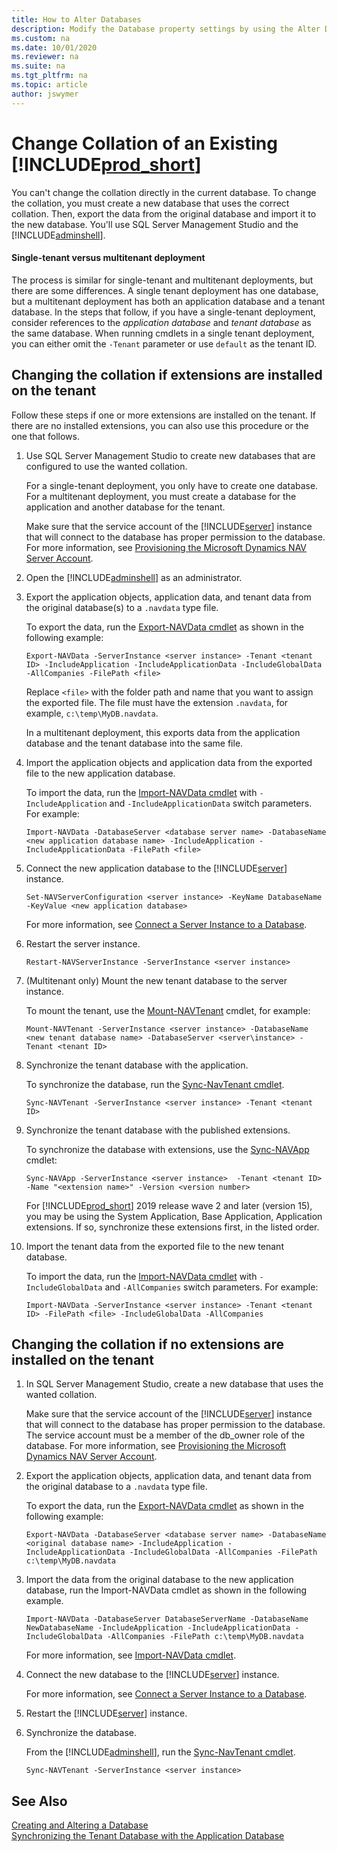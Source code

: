 ```yaml
---
title: How to Alter Databases
description: Modify the Database property settings by using the Alter Database window, which gives you access to the same settings as the New Database window.
ms.custom: na
ms.date: 10/01/2020
ms.reviewer: na
ms.suite: na
ms.tgt_pltfrm: na
ms.topic: article
author: jswymer
---
```

# Change Collation of an Existing [!INCLUDE[prod_short](../developer/includes/prod_short.md)]

You can't change the collation directly in the current database. To change the collation, you must create a new database that uses the correct collation. Then, export the data from the original database and import it to the new database. You'll use SQL Server Management Studio and the [!INCLUDE[adminshell](../developer/includes/adminshell.md)]. 

#### Single-tenant versus multitenant deployment

The process is similar for single-tenant and multitenant deployments, but there are some differences. A single tenant deployment has one database, but a multitenant deployment has both an application database and a tenant database. In the steps that follow, if you have a single-tenant deployment, consider references to the *application database* and *tenant database* as the same database. When running cmdlets in a single tenant deployment, you can either omit the `-Tenant` parameter or use `default` as the tenant ID.

## Changing the collation if extensions are installed on the tenant

Follow these steps if one or more extensions are installed on the tenant. If there are no installed extensions, you can also use this procedure or the one that follows.

1. Use SQL Server Management Studio to create new databases that are configured to use the wanted collation.  

    For a single-tenant deployment, you only have to create one database. For a multitenant deployment, you must create a database for the application and another database for the tenant.

    Make sure that the service account of the [!INCLUDE[server](../developer/includes/server.md)] instance that will connect to the database has proper permission to the database. For more information, see [Provisioning the Microsoft Dynamics NAV Server Account](../deployment/provision-server-account.md).

2. Open the [!INCLUDE[adminshell](../developer/includes/adminshell.md)] as an administrator.

3. Export the application objects, application data, and tenant data from the original database(s) to a `.navdata` type file.

   To export the data, run the [Export-NAVData cmdlet](https://go.microsoft.com/fwlink/?LinkID=401400) as shown in the following example: 

    ```  
    Export-NAVData -ServerInstance <server instance> -Tenant <tenant ID> -IncludeApplication -IncludeApplicationData -IncludeGlobalData -AllCompanies -FilePath <file> 
    ```

    Replace `<file>` with the folder path and name that you want to assign the exported file. The file must have the extension  `.navdata`, for example, `c:\temp\MyDB.navdata`.

    In a multitenant deployment, this exports data from the application database and the tenant database into the same file.

4. Import the application objects and application data from the exported file to the new application database.

   To import the data, run the [Import-NAVData cmdlet](https://go.microsoft.com/fwlink/?LinkID=401402) with `-IncludeApplication` and `-IncludeApplicationData` switch parameters. For example:

    ```  
    Import-NAVData -DatabaseServer <database server name> -DatabaseName <new application database name> -IncludeApplication -IncludeApplicationData -FilePath <file>
    ``` 

5. Connect the new application database to the [!INCLUDE[server](../developer/includes/server.md)] instance.  

    ```  
    Set-NAVServerConfiguration <server instance> -KeyName DatabaseName -KeyValue <new application database>
    ```  
    
    For more information, see [Connect a Server Instance to a Database](../administration/connect-server-to-database.md).
     
6.  Restart the server instance.  

    ```  
    Restart-NAVServerInstance -ServerInstance <server instance>
    ```

7. (Multitenant only) Mount the new tenant database to the server instance.

    To mount the tenant, use the [Mount-NAVTenant](/powershell/module/microsoft.dynamics.nav.management/mount-navtenant) cmdlet, for example:

    ```
    Mount-NAVTenant -ServerInstance <server instance> -DatabaseName <new tenant database name> -DatabaseServer <server\instance> -Tenant <tenant ID>
    ```

7.  Synchronize the tenant database with the application.

    To synchronize the database, run the [Sync-NavTenant cmdlet](https://go.microsoft.com/fwlink/?LinkID=401399).

    ```  
    Sync-NAVTenant -ServerInstance <server instance> -Tenant <tenant ID>
    ```
8. Synchronize the tenant database with the published extensions.

    To synchronize the database with extensions, use the [Sync-NAVApp](/powershell/module/microsoft.dynamics.nav.apps.management/sync-navapp) cmdlet:

    ```
    Sync-NAVApp -ServerInstance <server instance>  -Tenant <tenant ID> -Name "<extension name>" -Version <version number>
    ```

    For [!INCLUDE[prod_short](../developer/includes/prod_short.md)] 2019 release wave 2 and later (version 15), you may be using the System Application, Base Application, Application extensions. If so, synchronize these extensions first, in the listed order.

   <!--
    If you want to synchronize all published extensions, then you can use the [Get-NAVAppInfo cmdlet](/powershell/module/microsoft.dynamics.nav.apps.management/get-navappinfo), for example:

 
    ```
    Get-NAVAppInfo -ServerInstance BC170 | % { Sync-NAVApp -ServerInstance BC170 -Name $_.Name -Version $_.Version -Tenant Tenant1}
    ```
    -->
9. Import the tenant data from the exported file to the new tenant database.

    To import the data, run the [Import-NAVData cmdlet](https://go.microsoft.com/fwlink/?LinkID=401402) with `-IncludeGlobalData` and `-AllCompanies` switch parameters. For example:

    ```  
    Import-NAVData -ServerInstance <server instance> -Tenant <tenant ID> -FilePath <file> -IncludeGlobalData -AllCompanies
    ```

## Changing the collation if no extensions are installed on the tenant

1. In SQL Server Management Studio, create a new database that uses the wanted collation.  

    Make sure that the service account of the [!INCLUDE[server](../developer/includes/server.md)] instance that will connect to the database has proper permission to the database. The service account must be a member of the db\_owner role of the database. For more information, see [Provisioning the Microsoft Dynamics NAV Server Account](../deployment/provision-server-account.md).  

2. Export the application objects, application data, and tenant data from the original database to a `.navdata` type file.

   To export the data, run the [Export-NAVData cmdlet](https://go.microsoft.com/fwlink/?LinkID=401400) as shown in the following example: 

    ```  
    Export-NAVData -DatabaseServer <database server name> -DatabaseName <original database name> -IncludeApplication -IncludeApplicationData -IncludeGlobalData -AllCompanies -FilePath c:\temp\MyDB.navdata  
    ``` 

3. Import the data from the original database to the new application database, run the Import-NAVData cmdlet as shown in the following example.  

    ```  
    Import-NAVData -DatabaseServer DatabaseServerName -DatabaseName NewDatabaseName -IncludeApplication -IncludeApplicationData -IncludeGlobalData -AllCompanies -FilePath c:\temp\MyDB.navdata  
    ```  

    For more information, see [Import-NAVData cmdlet](https://go.microsoft.com/fwlink/?LinkID=401402).  

4. Connect the new database to the [!INCLUDE[server](../developer/includes/server.md)] instance.  

    For more information, see [Connect a Server Instance to a Database](../administration/connect-server-to-database.md). 

5. Restart the [!INCLUDE[server](../developer/includes/server.md)] instance.  

6. Synchronize the database. 

    From the [!INCLUDE[adminshell](../developer/includes/adminshell.md)], run the [Sync-NavTenant cmdlet](https://go.microsoft.com/fwlink/?LinkID=401399).

    ```  
    Sync-NAVTenant -ServerInstance <server instance>
    ```

## See Also  
[Creating and Altering a  Database](cside-create-databases.md)  
[Synchronizing the Tenant Database with the Application Database](../administration/synchronize-tenant-database-and-application-database.md)
